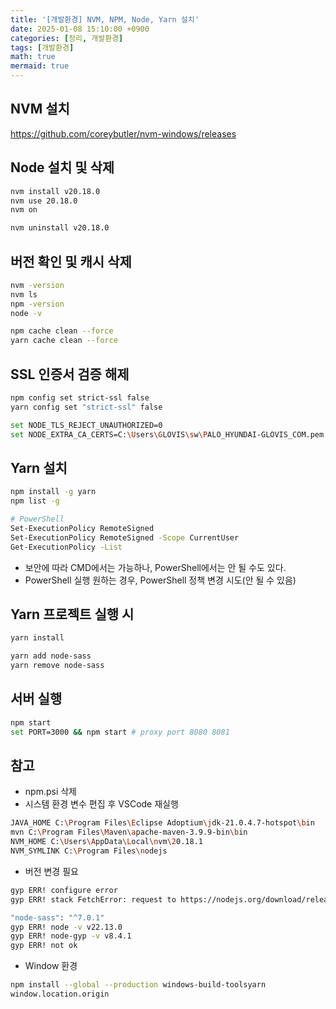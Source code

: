 ```yaml
---
title: '[개발환경] NVM, NPM, Node, Yarn 설치'
date: 2025-01-08 15:10:00 +0900
categories: [정리, 개발환경]
tags: [개발환경]
math: true
mermaid: true
---
```


## NVM 설치
<https://github.com/coreybutler/nvm-windows/releases>

## Node 설치 및 삭제
```bash
nvm install v20.18.0
nvm use 20.18.0
nvm on

nvm uninstall v20.18.0
```

## 버전 확인 및 캐시 삭제
```bash
nvm -version
nvm ls
npm -version
node -v

npm cache clean --force
yarn cache clean --force
```

## SSL 인증서 검증 해제
```bash
npm config set strict-ssl false
yarn config set "strict-ssl" false

set NODE_TLS_REJECT_UNAUTHORIZED=0
set NODE_EXTRA_CA_CERTS=C:\Users\GLOVIS\sw\PALO_HYUNDAI-GLOVIS_COM.pem
```

## Yarn 설치
```bash
npm install -g yarn
npm list -g
```
```bash
# PowerShell
Set-ExecutionPolicy RemoteSigned
Set-ExecutionPolicy RemoteSigned -Scope CurrentUser
Get-ExecutionPolicy -List
```
- 보안에 따라 CMD에서는 가능하나, PowerShell에서는 안 될 수도 있다.
- PowerShell 실행 원하는 경우, PowerShell 정책 변경 시도(안 될 수 있음)

## Yarn 프로젝트 실행 시
```bash
yarn install

yarn add node-sass
yarn remove node-sass
```

## 서버 실행
```bash
npm start
set PORT=3000 && npm start # proxy port 8080 8081
```

## 참고
- npm.psi 삭제
- 시스템 환경 변수 편집 후 VSCode 재실행

```bash
JAVA_HOME C:\Program Files\Eclipse Adoptium\jdk-21.0.4.7-hotspot\bin
mvn C:\Program Files\Maven\apache-maven-3.9.9-bin\bin
NVM_HOME C:\Users\AppData\Local\nvm\20.18.1
NVM_SYMLINK C:\Program Files\nodejs
```

- 버전 변경 필요

```bash
gyp ERR! configure error
gyp ERR! stack FetchError: request to https://nodejs.org/download/release/v20.18.1/node-v20.18.1-headers.tar.gz failed, reason: self-signed certificate in certificate chain

"node-sass": "^7.0.1"
gyp ERR! node -v v22.13.0
gyp ERR! node-gyp -v v8.4.1
gyp ERR! not ok
```

- Window 환경

```bash
npm install --global --production windows-build-toolsyarn
window.location.origin
```